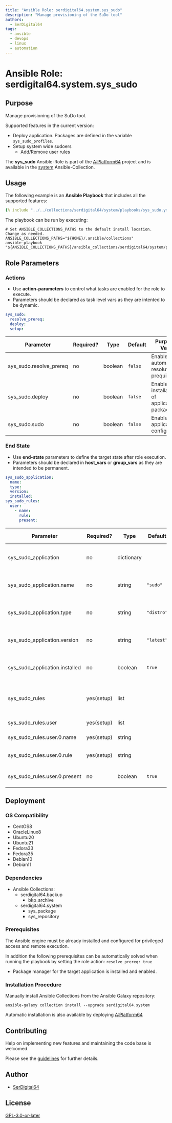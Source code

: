 ```yaml
---
title: "Ansible Role: serdigital64.system.sys_sudo"
description: "Manage provisioning of the SuDo tool"
authors:
  - SerDigital64
tags:
  - ansible
  - devops
  - linux
  - automation
---
```


# Ansible Role: serdigital64.system.sys_sudo

## Purpose

Manage provisioning of the SuDo tool.

Supported features in the current version:

- Deploy application. Packages are defined in the variable `sys_sudo_profiles`.
- Setup system wide sudoers
  - Add/Remove user rules

The **sys_sudo** Ansible-Role is part of the [A:Platform64](https://github.com/serdigital64/aplatform64) project and is available in the [system](../collections/system.md) Ansible-Collection.

## Usage

The following example is an **Ansible Playbook** that includes all the supported features:

```yaml
{% include "../../collections/serdigital64/system/playbooks/sys_sudo.yml" %}
```

The playbook can be run by executing:

```shell
# Set ANSIBLE_COLLECTIONS_PATHS to the default install location. Change as needed.
ANSIBLE_COLLECTIONS_PATHS="${HOME}/.ansible/collections"
ansible-playbook "${ANSIBLE_COLLECTIONS_PATHS}/ansible_collections/serdigital64/system/playbooks/sys_sudo.yml"
```

## Role Parameters

### Actions

- Use **action-parameters** to control what tasks are enabled for the role to execute.
- Parameters should be declared as task level vars as they are intented to be dynamic.

```yaml
sys_sudo:
  resolve_prereq:
  deploy:
  setup:
```

| Parameter               | Required? | Type    | Default | Purpose / Value                             |
| ----------------------- | --------- | ------- | ------- | ------------------------------------------- |
| sys_sudo.resolve_prereq | no        | boolean | `false` | Enable automatic resolution of prequisites  |
| sys_sudo.deploy         | no        | boolean | `false` | Enable installation of application packages |
| sys_sudo.sudo           | no        | boolean | `false` | Enable application configuration            |

### End State

- Use **end-state** parameters to define the target state after role execution.
- Parameters should be declared in **host_vars** or **group_vars** as they are intended to be permanent.

```yaml
sys_sudo_application:
  name:
  type:
  version:
  installed:
sys_sudo_rules:
  user:
    - name:
      rule:
      present:
```

| Parameter                      | Required?  | Type       | Default    | Purpose / Value                      |
| ------------------------------ | ---------- | ---------- | ---------- | ------------------------------------ |
| sys_sudo_application           | no         | dictionary |            | Set application package end state    |
| sys_sudo_application.name      | no         | string     | `"sudo"`   | Select application package name      |
| sys_sudo_application.type      | no         | string     | `"distro"` | Select application package type      |
| sys_sudo_application.version   | no         | string     | `"latest"` | Select application package version   |
| sys_sudo_application.installed | no         | boolean    | `true`     | Set application package end state    |
| sys_sudo_rules                 | yes(setup) | list       |            | Define what sudoers rules to process |
| sys_sudo_rules.user            | yes(setup) | list       |            | Define user rules                    |
| sys_sudo_rules.user.0.name     | yes(setup) | string     |            | Define user name                     |
| sys_sudo_rules.user.0.rule     | yes(setup) | string     |            | Define sudoers rule                  |
| sys_sudo_rules.user.0.present  | no         | boolean    | `true`     | Set the rule end state               |

## Deployment

### OS Compatibility

- CentOS8
- OracleLinux8
- Ubuntu20
- Ubuntu21
- Fedora33
- Fedora35
- Debian10
- Debian11

### Dependencies

- Ansible Collections:
  - serdigital64.backup
    - bkp_archive
  - serdigital64.system
    - sys_package
    - sys_repository

### Prerequisites

The Ansible engine must be already installed and configured for privileged access and remote execution.

In addition the following prerequisites can be automatically solved when running the playbook by setting the role action: `resolve_prereq: true`

- Package manager for the target application is installed and enabled.

### Installation Procedure

Manually install Ansible Collections from the Ansible Galaxy repository:

```shell
ansible-galaxy collection install --upgrade serdigital64.system
```

Automatic installation is also available by deploying [A:Platform64](https://aplatform64.readthedocs.io/en/latest/#deployment)

## Contributing

Help on implementing new features and maintaining the code base is welcomed.

Please see the [guidelines](../contributing/guidelines.md) for further details.

## Author

- [SerDigital64](https://serdigital64.github.io/)

## License

[GPL-3.0-or-later](https://www.gnu.org/licenses/gpl-3.0.txt)
